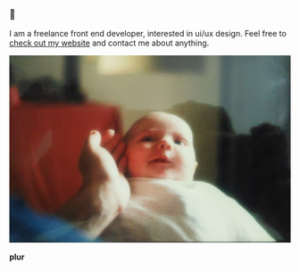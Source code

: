 ### 👋

I am a freelance front end developer, interested in ui/ux design. Feel free to [check out my website](https://meszarosdezso.com) and contact me about anything. 

![little me](https://github.com/meszarosdezso/meszarosdezso/blob/master/1596287631787-43582c70-b7ae-4e2a-9621-28d799be7877_.jpg?raw=true)

**plur**
